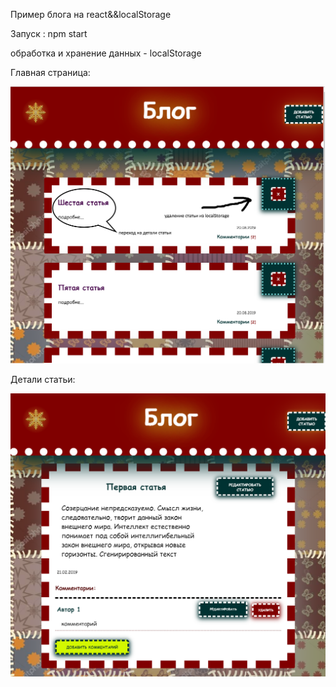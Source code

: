 Пример блога на react&&localStorage

Запуск : npm start

обработка и хранение данных - localStorage

Главная страница:

![Image main page blog](lookImg/main.png)

Детали статьи:

![Image details page blog](lookImg/details.png)
